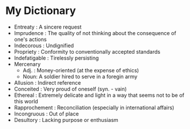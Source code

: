 # My Dictionary

- Entreaty : A sincere request
- Imprudence : The quality of not thinking about the consequence of one's actions 
- Indecorous : Undignified
- Propriety : Conformity to conventionally accepted standards
- Indefatigable : Tirelessly persisting
- Mercenary
  - Adj. : Money-oriented (at the expense of ethics)
  - Noun: A soldier hired to serve in a foregin army
- Allusion : Indirect reference
- Conceited : Very proud of oneself (syn. - vain)
- Ethereal : Extremely delicate and light in a way that seems not to be of this world
- Rapprochement : Reconciliation (especially in international affairs)
- Incongruous : Out of place
- Desultory : Lacking purpose or enthusiasm
